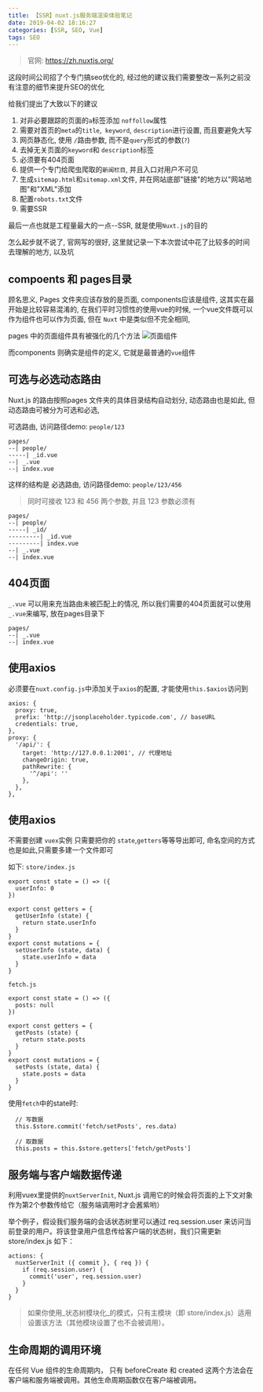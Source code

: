 ```yaml
---
title: 【SSR】nuxt.js服务端渲染体验笔记
date: 2019-04-02 18:16:27
categories: [SSR, SEO, Vue]
tags: SEO
---
```



> 官网: https://zh.nuxtjs.org/


这段时间公司招了个专门搞seo优化的,  经过他的建议我们需要整改一系列之前没有注意的细节来提升SEO的优化

给我们提出了大致以下的建议
1. 对非必要跟踪的页面的`a`标签添加 `noffollow`属性
2. 需要对首页的`meta`的`title`,` keyword`, `description`进行设置, 而且要避免大写
3. 网页静态化, 使用 `/`路由参数, 而不是`query`形式的参数(`?`)
4. 去掉无关页面的`keyword`和 `description`标签
5. 必须要有404页面
6. 提供一个专门给爬虫爬取的`新闻栏目`, 并且入口对用户不可见
7. 生成`sitemap.html`和`sitemap.xml`文件,  并在网站底部"链接"的地方以"网站地图"和"XML"添加
8. 配置`robots.txt`文件
9. 需要SSR


最后一点也就是工程量最大的一点--SSR, 就是使用`Nuxt.js`的目的

怎么起步就不说了, 官网写的很好, 这里就记录一下本次尝试中花了比较多的时间去理解的地方, 以及坑

## compoents 和 pages目录
顾名思义, Pages 文件夹应该存放的是页面, components应该是组件,  这其实在最开始是比较容易混淆的,  在我们平时习惯性的使用vue的时候, 一个vue文件既可以作为组件也可以作为页面,  但在 `Nuxt` 中是类似但不完全相同,  

pages 中的页面组件具有被强化的几个方法
![页面组件](http://img.nixiaolei.com/2019-05-02-19-08-21.png)

而components 则确实是组件的定义,  它就是最普通的`vue`组件

## 可选与必选动态路由

Nuxt.js 的路由按照pages 文件夹的具体目录结构自动划分,  动态路由也是如此, 但动态路由可被分为可选和必选,  

可选路由, 访问路径demo: `people/123`
```
pages/
--| people/
-----| _id.vue
--| _.vue
--| index.vue
```



这样的结构是 必选路由,  访问路径demo: `people/123/456`
> 同时可接收 123 和 456 两个参数, 并且 123 参数必须有
```
pages/
--| people/
-----| _id/
---------| _id.vue
---------| index.vue
--| _.vue
--| index.vue
```



## 404页面
`_.vue` 可以用来充当路由未被匹配上的情况, 所以我们需要的404页面就可以使用`_.vue`来编写, 放在pages目录下


```
pages/
--| _.vue
--| index.vue
```

## 使用axios
必须要在`nuxt.config.js`中添加关于`axios`的配置, 才能使用`this.$axios`访问到
```Js
axios: {
  proxy: true,
  prefix: 'http://jsonplaceholder.typicode.com', // baseURL
  credentials: true,
},
proxy: {
  '/api/': {
    target: 'http://127.0.0.1:2001', // 代理地址
    changeOrigin: true,
    pathRewrite: {
      '^/api': ''
    },
  },
},
```

## 使用axios
不需要创建 `vuex`实例
只需要把你的 `state`,`getters`等等导出即可,  命名空间的方式也是如此,只需要多建一个文件即可

如下:
`store/index.js`
```Js
export const state = () => ({
  userInfo: 0
})

export const getters = {
  getUserInfo (state) {
    return state.userInfo
  }
}
export const mutations = {
  setUserInfo (state, data) {
    state.userInfo = data
  }
}
```

`fetch.js`
```Js
export const state = () => ({
  posts: null
})

export const getters = {
  getPosts (state) {
    return state.posts
  }
}
export const mutations = {
  setPosts (state, data) {
    state.posts = data
  }
}
```


使用`fetch`中的state时:
```Js
  // 写数据
  this.$store.commit('fetch/setPosts', res.data)

  // 取数据
  this.posts = this.$store.getters['fetch/getPosts'] 
```



## 服务端与客户端数据传递
利用vuex里提供的`nuxtServerInit`,  Nuxt.js 调用它的时候会将页面的上下文对象作为第2个参数传给它（服务端调用时才会酱紫哟）

举个例子，假设我们服务端的会话状态树里可以通过 req.session.user 来访问当前登录的用户。将该登录用户信息传给客户端的状态树，我们只需更新 store/index.js 如下：
```Js
actions: {
  nuxtServerInit ({ commit }, { req }) {
    if (req.session.user) {
      commit('user', req.session.user)
    }
  }
}
```
> 如果你使用_状态树模块化_的模式，只有主模块（即 store/index.js）适用设置该方法（其他模块设置了也不会被调用）。

## 生命周期的调用环境
在任何 Vue 组件的生命周期内， 只有 beforeCreate 和 created 这两个方法会在 客户端和服务端被调用。其他生命周期函数仅在客户端被调用。




